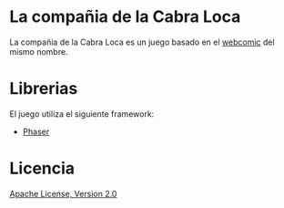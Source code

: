 # La compañia de la Cabra Loca

La compañia de la Cabra Loca es un juego basado en el [webcomic][1] del mismo nombre.

# Librerias

El juego utiliza el siguiente framework:

* [Phaser][2]

# Licencia

[Apache License, Version 2.0][2]


[1]: http://cabraloca.subcultura.es/              "Cia cabra loca"
[2]: http://www.phaser.io/                        "Phaser"
[3]: http://www.apache.org/licenses/LICENSE-2.0   "Apache License"